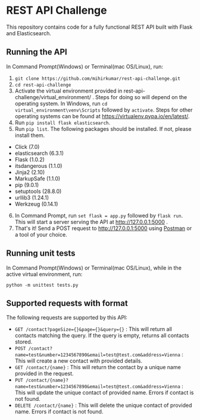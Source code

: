 # REST API Challenge

This repository contains code for a fully functional REST API built with Flask and Elasticsearch.

## Running the API

In Command Prompt(Windows) or Terminal(mac OS/Linux), run: 
1. ```git clone https://github.com/mihirkumar/rest-api-challenge.git```
2. ```cd rest-api-challenge```
3. Activate the virtual environment provided in rest-api-challenge/virtual_environment/ . Steps for doing so will depend on the operating system. In Windows, run ```cd virtual_environment\venv\Scripts``` followed by ```activate```. Steps for other operating systems can be found at https://virtualenv.pypa.io/en/latest/.
4. Run ```pip install flask elasticsearch```.
5. Run ```pip list```. The following packages should be installed. If not, please install them.
* Click (7.0)
* elasticsearch (6.3.1)
* Flask (1.0.2)
* itsdangerous (1.1.0)
* Jinja2 (2.10)
* MarkupSafe (1.1.0)
* pip (9.0.1)
* setuptools (28.8.0)
* urllib3 (1.24.1)
* Werkzeug (0.14.1)
6. In Command Prompt, run ``` set flask = app.py ``` followed by ``` flask run ```. This will start a server serving the API at http://127.0.0.1:5000 .
7. That's it! Send a POST request to http://127.0.0.1:5000 using [Postman](https://www.getpostman.com/) or a tool of your choice.

## Running unit tests

In Command Prompt(Windows) or Terminal(mac OS/Linux), while in the active virtual environment, run: 

``` python -m unittest tests.py ```

## Supported requests with format

The following requests are supported by this API:
* ```GET /contact?pageSize={}&page={}&query={}``` : This will return all contacts matching the query. If the query is empty, returns all contacts stored.
* ```POST /contact?name=test&number=1234567890&email=test@test.com&address=Vienna``` : This will create a new contact with provided details.
* ```GET /contact/{name}``` : This will return the contact by a unique name provided in the request.
* ```PUT /contact/{name}?name=test&number=1234567890&email=test@test.com&address=Vienna``` : This will update the unique contact of provided name. Errors if contact is not found.
* ```DELETE /contact/{name}``` : This will delete the unique contact of provided name. Errors if contact is not found.
